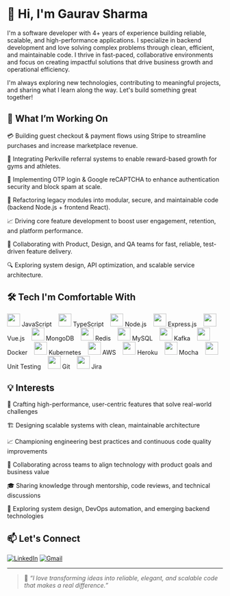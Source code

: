 # 👋 Hi, I'm Gaurav Sharma

I'm a software developer with 4+ years of experience building reliable, scalable, and high-performance applications. I specialize in backend development and love solving complex problems through clean, efficient, and maintainable code. I thrive in fast-paced, collaborative environments and focus on creating impactful solutions that drive business growth and operational efficiency.

I'm always exploring new technologies, contributing to meaningful projects, and sharing what I learn along the way. Let's build something great together!

## 🚀 What I’m Working On
💳 Building guest checkout & payment flows using Stripe to streamline purchases and increase marketplace revenue.

🎁 Integrating Perkville referral systems to enable reward-based growth for gyms and athletes.

🔐 Implementing OTP login & Google reCAPTCHA to enhance authentication security and block spam at scale.

🧹 Refactoring legacy modules into modular, secure, and maintainable code (backend Node.js + frontend React).

📈 Driving core feature development to boost user engagement, retention, and platform performance.

🤝 Collaborating with Product, Design, and QA teams for fast, reliable, test-driven feature delivery.

🔍 Exploring system design, API optimization, and scalable service architecture.


## 🛠️ Tech I'm Comfortable With

<p align="left">
  <span>
    <img src="https://cdn.jsdelivr.net/gh/devicons/devicon/icons/javascript/javascript-original.svg" height="30"/> JavaScript
  </span>&nbsp;&nbsp;
  <span>
    <img src="https://cdn.jsdelivr.net/gh/devicons/devicon/icons/typescript/typescript-original.svg" height="30"/> TypeScript
  </span>&nbsp;&nbsp;
  <span>
    <img src="https://cdn.jsdelivr.net/gh/devicons/devicon/icons/nodejs/nodejs-original.svg" height="30"/> Node.js
  </span>&nbsp;&nbsp;
  <span>
    <img src="https://cdn.jsdelivr.net/gh/devicons/devicon/icons/express/express-original.svg" height="30"/> Express.js
  </span>&nbsp;&nbsp;
  <span>
    <img src="https://cdn.jsdelivr.net/gh/devicons/devicon/icons/vuejs/vuejs-original.svg" height="30"/> Vue.js
  </span>&nbsp;&nbsp;
  <span>
    <img src="https://cdn.jsdelivr.net/gh/devicons/devicon/icons/mongodb/mongodb-original.svg" height="30"/> MongoDB
  </span>&nbsp;&nbsp;
  <span>
    <img src="https://cdn.jsdelivr.net/gh/devicons/devicon/icons/redis/redis-original.svg" height="30"/> Redis
  </span>&nbsp;&nbsp;
  <span>
    <img src="https://cdn.jsdelivr.net/gh/devicons/devicon/icons/mysql/mysql-original.svg" height="30"/> MySQL
  </span>&nbsp;&nbsp;
  <span>
    <img src="https://cdn.jsdelivr.net/gh/devicons/devicon/icons/apachekafka/apachekafka-original.svg" height="30"/> Kafka
  </span>&nbsp;&nbsp;
  <span>
    <img src="https://cdn.jsdelivr.net/gh/devicons/devicon/icons/docker/docker-original.svg" height="30"/> Docker
  </span>&nbsp;&nbsp;
  <span>
    <img src="https://cdn.jsdelivr.net/gh/devicons/devicon/icons/kubernetes/kubernetes-plain.svg" height="30"/> Kubernetes
  </span>&nbsp;&nbsp;
  <span>
    <img src="https://img.shields.io/badge/AWS-232F3E?style=for-the-badge&logo=amazon-aws&logoColor=white" height="30"/> AWS
  </span>&nbsp;&nbsp;
  <span>
    <img src="https://cdn.jsdelivr.net/gh/devicons/devicon/icons/heroku/heroku-original.svg" height="30"/> Heroku
  </span>&nbsp;&nbsp;
  <span>
    <img src="https://cdn.jsdelivr.net/gh/devicons/devicon/icons/mocha/mocha-plain.svg" height="30"/> Mocha
  </span>&nbsp;&nbsp;
  <span>
    <img src="https://cdn.jsdelivr.net/gh/devicons/devicon/icons/jest/jest-plain.svg" height="30"/> Unit Testing
  </span>&nbsp;&nbsp;
  <span>
    <img src="https://cdn.jsdelivr.net/gh/devicons/devicon/icons/git/git-original.svg" height="30"/> Git
  </span>&nbsp;&nbsp;
  <span>
    <img src="https://cdn.jsdelivr.net/gh/devicons/devicon/icons/jira/jira-original.svg" height="30"/> Jira
  </span>
</p>

## 💡 Interests

🚀 Crafting high-performance, user-centric features that solve real-world challenges

🏗 Designing scalable systems with clean, maintainable architecture

📈 Championing engineering best practices and continuous code quality improvements

🤝 Collaborating across teams to align technology with product goals and business value

🎓 Sharing knowledge through mentorship, code reviews, and technical discussions

🔧 Exploring system design, DevOps automation, and emerging backend technologies

## 📫 Let's Connect

[![LinkedIn](https://img.shields.io/badge/LinkedIn-blue?style=for-the-badge&logo=linkedin&logoColor=white)](https://www.linkedin.com/in/gauravksharma13/)
[![Gmail](https://img.shields.io/badge/Gmail-D14836?style=for-the-badge&logo=gmail&logoColor=white)](mailto:gsahrma13@gmail.com)

---

> 💬 *“I love transforming ideas into reliable, elegant, and scalable code that makes a real difference.”*

